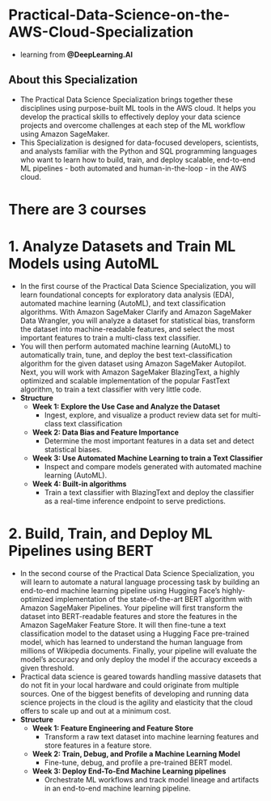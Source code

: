 # Practical-Data-Science-on-the-AWS-Cloud-Specialization                         
* learning from **@DeepLearning.AI**               


## About this Specialization   
* The Practical Data Science Specialization brings together these disciplines using purpose-built ML tools in the AWS cloud. It helps you develop the practical skills to effectively deploy your data science projects and overcome challenges at each step of the ML workflow using Amazon SageMaker. 
* This Specialization is designed for data-focused developers, scientists, and analysts familiar with the Python and SQL programming languages who want to learn how to build, train, and deploy scalable, end-to-end ML pipelines - both automated and human-in-the-loop - in the AWS cloud. 

# There are 3 courses
# 1. **Analyze Datasets and Train ML Models using AutoML**  
* In the first course of the Practical Data Science Specialization, you will learn foundational concepts for exploratory data analysis (EDA), automated machine learning (AutoML), and text classification algorithms. With Amazon SageMaker Clarify and Amazon SageMaker Data Wrangler, you will analyze a dataset for statistical bias, transform the dataset into machine-readable features, and select the most important features to train a multi-class text classifier. 
* You will then perform automated machine learning (AutoML) to automatically train, tune, and deploy the best text-classification algorithm for the given dataset using Amazon SageMaker Autopilot. Next, you will work with Amazon SageMaker BlazingText, a highly optimized and scalable implementation of the popular FastText algorithm, to train a text classifier with very little code.
* **Structure**
    * **Week 1: Explore the Use Case and Analyze the Dataset**
        * Ingest, explore, and visualize a product review data set for multi-class text classification
    * **Week 2: Data Bias and Feature Importance**
        * Determine the most important features in a data set and detect statistical biases.
    * **Week 3: Use Automated Machine Learning to train a Text Classifier**
        * Inspect and compare models generated with automated machine learning (AutoML).
    * **Week 4: Built-in algorithms**
        * Train a text classifier with BlazingText and deploy the classifier as a real-time inference endpoint to serve predictions.

# 2. **Build, Train, and Deploy ML Pipelines using BERT**
* In the second course of the Practical Data Science Specialization, you will learn to automate a natural language processing task by building an end-to-end machine learning pipeline using Hugging Face’s highly-optimized implementation of the state-of-the-art BERT algorithm with Amazon SageMaker Pipelines. Your pipeline will first transform the dataset into BERT-readable features and store the features in the Amazon SageMaker Feature Store. It will then fine-tune a text classification model to the dataset using a Hugging Face pre-trained model, which has learned to understand the human language from millions of Wikipedia documents. Finally, your pipeline will evaluate the model’s accuracy and only deploy the model if the accuracy exceeds a given threshold.
* Practical data science is geared towards handling massive datasets that do not fit in your local hardware and could originate from multiple sources. One of the biggest benefits of developing and running data science projects in the cloud is the agility and elasticity that the cloud offers to scale up and out at a minimum cost.
* **Structure**
    * **Week 1: Feature Engineering and Feature Store**
        * Transform a raw text dataset into machine learning features and store features in a feature store. 
    * **Week 2: Train, Debug, and Profile a Machine Learning Model**
        * Fine-tune, debug, and profile a pre-trained BERT model.
    * **Week 3: Deploy End-To-End Machine Learning pipelines**
        * Orchestrate ML workflows and track model lineage and artifacts in an end-to-end machine learning pipeline.


























